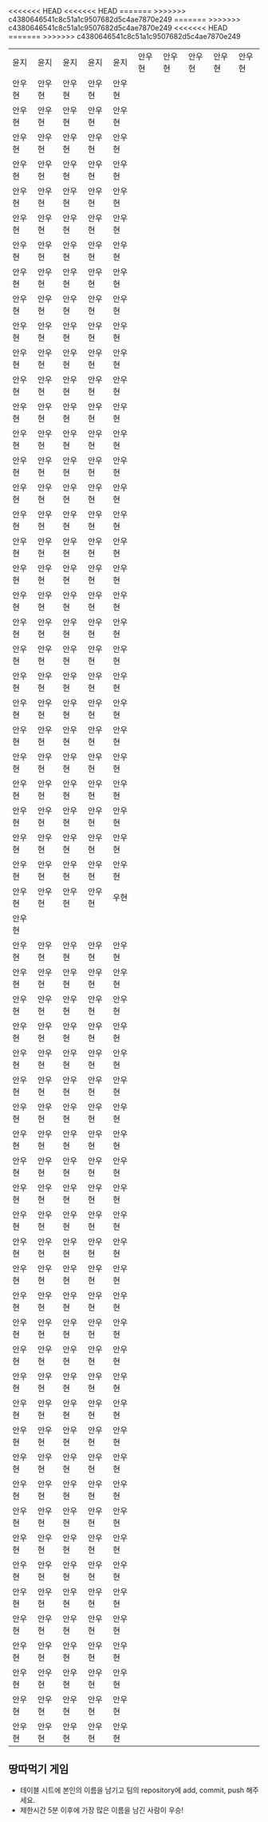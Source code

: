 <table>
      <tbody>
        <tr>
<<<<<<< HEAD
<<<<<<< HEAD
		  <td>윤지</td>
          <td>윤지</td>
          <td>윤지</td>
          <td>윤지</td>
          <td>윤지</td>
=======
          <td>안우현</td>
          <td>안우현</td>
          <td>안우현</td>
          <td>안우현</td>
          <td>안우현</td>
>>>>>>> c4380646541c8c51a1c9507682d5c4ae7870e249
        </tr>
        <tr>
          <td>안우현</td>
          <td>안우현</td>
          <td>안우현</td>
          <td>안우현</td>
          <td>안우현</td>
        </tr>
        <tr>
          <td>안우현</td>
          <td>안우현</td>
          <td>안우현</td>
          <td>안우현</td>
          <td>안우현</td>
        </tr>
        <tr>
          <td>안우현</td>
          <td>안우현</td>
          <td>안우현</td>
          <td>안우현</td>
          <td>안우현</td>
        </tr>
        <tr>
          <td>안우현</td>
          <td>안우현</td>
          <td>안우현</td>
          <td>안우현</td>
          <td>안우현</td>
        </tr>
        <tr>
          <td>안우현</td>
          <td>안우현</td>
          <td>안우현</td>
          <td>안우현</td>
          <td>안우현</td>
        </tr>
        <tr>
          <td>안우현</td>
          <td>안우현</td>
          <td>안우현</td>
          <td>안우현</td>
          <td>안우현</td>
        </tr>
        <tr>
          <td>안우현</td>
          <td>안우현</td>
          <td>안우현</td>
          <td>안우현</td>
          <td>안우현</td>
        </tr>
        <tr>
          <td>안우현</td>
          <td>안우현</td>
          <td>안우현</td>
          <td>안우현</td>
          <td>안우현</td>
        </tr>
        <tr>
          <td>안우현</td>
          <td>안우현</td>
          <td>안우현</td>
          <td>안우현</td>
          <td>안우현</td>
        </tr>
        <tr>
          <td>안우현</td>
          <td>안우현</td>
          <td>안우현</td>
          <td>안우현</td>
          <td>안우현</td>
        </tr>
        <tr>
          <td>안우현</td>
          <td>안우현</td>
          <td>안우현</td>
          <td>안우현</td>
          <td>안우현</td>
        </tr>
        <tr>
          <td>안우현</td>
          <td>안우현</td>
          <td>안우현</td>
          <td>안우현</td>
          <td>안우현</td>
        </tr>
        <tr>
          <td>안우현</td>
          <td>안우현</td>
          <td>안우현</td>
          <td>안우현</td>
          <td>안우현</td>
        </tr>
        <tr>
          <td>안우현</td>
          <td>안우현</td>
          <td>안우현</td>
          <td>안우현</td>
          <td>안우현</td>
        </tr>
        <tr>
          <td>안우현</td>
          <td>안우현</td>
          <td>안우현</td>
          <td>안우현</td>
          <td>안우현</td>
        </tr>
        <tr>
          <td>안우현</td>
          <td>안우현</td>
          <td>안우현</td>
          <td>안우현</td>
          <td>안우현</td>
        </tr>
        <tr>
          <td>안우현</td>
          <td>안우현</td>
          <td>안우현</td>
          <td>안우현</td>
          <td>안우현</td>
        </tr>
        <tr>
          <td>안우현</td>
          <td>안우현</td>
          <td>안우현</td>
          <td>안우현</td>
          <td>안우현</td>
        </tr>
        <tr>
          <td>안우현</td>
          <td>안우현</td>
          <td>안우현</td>
          <td>안우현</td>
          <td>안우현</td>
        </tr>
        <tr>
          <td>안우현</td>
          <td>안우현</td>
          <td>안우현</td>
          <td>안우현</td>
          <td>안우현</td>
        </tr>
        <tr>
          <td>안우현</td>
          <td>안우현</td>
          <td>안우현</td>
          <td>안우현</td>
          <td>안우현</td>
        </tr>
        <tr>
          <td>안우현</td>
          <td>안우현</td>
          <td>안우현</td>
          <td>안우현</td>
          <td>안우현</td>
        </tr>
        <tr>
          <td>안우현</td>
          <td>안우현</td>
          <td>안우현</td>
          <td>안우현</td>
          <td>안우현</td>
        </tr>
        <tr>
          <td>안우현</td>
          <td>안우현</td>
          <td>안우현</td>
          <td>안우현</td>
          <td>안우현</td>
        </tr>
        <tr>
          <td>안우현</td>
          <td>안우현</td>
          <td>안우현</td>
          <td>안우현</td>
          <td>안우현</td>
        </tr>
        <tr>
          <td>안우현</td>
          <td>안우현</td>
          <td>안우현</td>
          <td>안우현</td>
          <td>안우현</td>
        </tr>
        <tr>
          <td>안우현</td>
          <td>안우현</td>
          <td>안우현</td>
          <td>안우현</td>
          <td>안우현</td>
        </tr>
        <tr>
          <td>안우현</td>
          <td>안우현</td>
          <td>안우현</td>
          <td>안우현</td>
          <td>안우현</td>
        </tr>
        <tr>
          <td>안우현</td>
          <td>안우현</td>
          <td>안우현</td>
          <td>안우현</td>
          <td>안우현</td>
        </tr>
        <tr>
=======
>>>>>>> c4380646541c8c51a1c9507682d5c4ae7870e249
          <td>안우현</td>
          <td>안우현</td>
          <td>안우현</td>
          <td>안우현</td>
          <td>안우현</td>
        </tr>
        <tr>
          <td>안우현</td>
          <td>안우현</td>
          <td>안우현</td>
          <td>안우현</td>
<<<<<<< HEAD
          <td>우현</td>
        </tr>
=======
          <td>안우현</td>
        </tr>
        <tr>
          <td>안우현</td>
          <td>안우현</td>
          <td>안우현</td>
          <td>안우현</td>
          <td>안우현</td>
        </tr>
        <tr>
          <td>안우현</td>
          <td>안우현</td>
          <td>안우현</td>
          <td>안우현</td>
          <td>안우현</td>
        </tr>
        <tr>
          <td>안우현</td>
          <td>안우현</td>
          <td>안우현</td>
          <td>안우현</td>
          <td>안우현</td>
        </tr>
        <tr>
          <td>안우현</td>
          <td>안우현</td>
          <td>안우현</td>
          <td>안우현</td>
          <td>안우현</td>
        </tr>
        <tr>
          <td>안우현</td>
          <td>안우현</td>
          <td>안우현</td>
          <td>안우현</td>
          <td>안우현</td>
        </tr>
        <tr>
          <td>안우현</td>
          <td>안우현</td>
          <td>안우현</td>
          <td>안우현</td>
          <td>안우현</td>
        </tr>
        <tr>
          <td>안우현</td>
          <td>안우현</td>
          <td>안우현</td>
          <td>안우현</td>
          <td>안우현</td>
        </tr>
        <tr>
          <td>안우현</td>
          <td>안우현</td>
          <td>안우현</td>
          <td>안우현</td>
          <td>안우현</td>
        </tr>
        <tr>
          <td>안우현</td>
          <td>안우현</td>
          <td>안우현</td>
          <td>안우현</td>
          <td>안우현</td>
        </tr>
        <tr>
          <td>안우현</td>
          <td>안우현</td>
          <td>안우현</td>
          <td>안우현</td>
          <td>안우현</td>
        </tr>
        <tr>
          <td>안우현</td>
          <td>안우현</td>
          <td>안우현</td>
          <td>안우현</td>
          <td>안우현</td>
        </tr>
        <tr>
          <td>안우현</td>
          <td>안우현</td>
          <td>안우현</td>
          <td>안우현</td>
          <td>안우현</td>
        </tr>
        <tr>
          <td>안우현</td>
          <td>안우현</td>
          <td>안우현</td>
          <td>안우현</td>
          <td>안우현</td>
        </tr>
        <tr>
          <td>안우현</td>
          <td>안우현</td>
          <td>안우현</td>
          <td>안우현</td>
          <td>안우현</td>
        </tr>
        <tr>
          <td>안우현</td>
          <td>안우현</td>
          <td>안우현</td>
          <td>안우현</td>
          <td>안우현</td>
        </tr>
        <tr>
          <td>안우현</td>
          <td>안우현</td>
          <td>안우현</td>
          <td>안우현</td>
          <td>안우현</td>
        </tr>
        <tr>
          <td>안우현</td>
          <td>안우현</td>
          <td>안우현</td>
          <td>안우현</td>
          <td>안우현</td>
        </tr>
        <tr>
          <td>안우현</td>
          <td>안우현</td>
          <td>안우현</td>
          <td>안우현</td>
          <td>안우현</td>
        </tr>
        <tr>
          <td>안우현</td>
          <td>안우현</td>
          <td>안우현</td>
          <td>안우현</td>
          <td>안우현</td>
        </tr>
        <tr>
          <td>안우현</td>
          <td>안우현</td>
          <td>안우현</td>
          <td>안우현</td>
          <td>안우현</td>
        </tr>
        <tr>
          <td>안우현</td>
          <td>안우현</td>
          <td>안우현</td>
          <td>안우현</td>
          <td>안우현</td>
        </tr>
        <tr>
          <td>안우현</td>
          <td>안우현</td>
          <td>안우현</td>
          <td>안우현</td>
          <td>안우현</td>
        </tr>
        <tr>
          <td>안우현</td>
          <td>안우현</td>
          <td>안우현</td>
          <td>안우현</td>
          <td>안우현</td>
        </tr>
        <tr>
          <td>안우현</td>
          <td>안우현</td>
          <td>안우현</td>
          <td>안우현</td>
          <td>안우현</td>
        </tr>
        <tr>
          <td>안우현</td>
          <td>안우현</td>
          <td>안우현</td>
          <td>안우현</td>
          <td>안우현</td>
        </tr>
        <tr>
          <td>안우현</td>
          <td>안우현</td>
          <td>안우현</td>
          <td>안우현</td>
          <td>안우현</td>
        </tr>
        <tr>
          <td>안우현</td>
          <td>안우현</td>
          <td>안우현</td>
          <td>안우현</td>
          <td>안우현</td>
        </tr>
        <tr>
          <td>안우현</td>
          <td>안우현</td>
          <td>안우현</td>
          <td>안우현</td>
          <td>안우현</td>
        </tr>
        <tr>
          <td>안우현</td>
          <td>안우현</td>
          <td>안우현</td>
          <td>안우현</td>
          <td>안우현</td>
        </tr>
        <tr>
          <td>안우현</td>
          <td>안우현</td>
          <td>안우현</td>
          <td>안우현</td>
          <td>안우현</td>
        </tr>
>>>>>>> c4380646541c8c51a1c9507682d5c4ae7870e249
	</tbody>
</table>

## 땅따먹기 게임

- 테이블 시트에 본인의 이름을 남기고 팀의 repository에 add, commit, push 해주세요.
- 제한시간 5분 이후에 가장 많은 이름을 남긴 사람이 우승!
